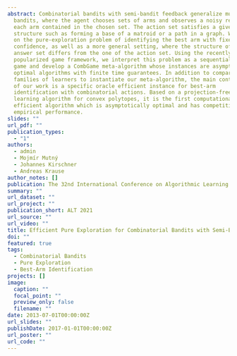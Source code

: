 ```yaml
---
abstract: Combinatorial bandits with semi-bandit feedback generalize multi-armed
  bandits, where the agent chooses sets of arms and observes a noisy reward for
  each arm contained in the chosen set. The action set satisfies a given
  structure such as forming a base of a matroid or a path in a graph. We focus
  on the pure-exploration problem of identifying the best arm with fixed
  confidence, as well as a more general setting, where the structure of the
  answer set differs from the one of the action set. Using the recently
  popularized game framework, we interpret this problem as a sequential zero-sum
  game and develop a CombGame meta-algorithm whose instances are asymptotically
  optimal algorithms with finite time guarantees. In addition to comparing two
  families of learners to instantiate our meta-algorithm, the main contribution
  of our work is a specific oracle efficient instance for best-arm
  identification with combinatorial actions. Based on a projection-free online
  learning algorithm for convex polytopes, it is the first computationally
  efficient algorithm which is asymptotically optimal and has competitive
  empirical performance.
slides: ""
url_pdf: ""
publication_types:
  - "1"
authors:
  - admin
  - Mojmír Mutný
  - Johannes Kirschner
  - Andreas Krause
author_notes: []
publication: The 32nd International Conference on Algorithmic Learning Theory
summary: ""
url_dataset: ""
url_project: ""
publication_short: ALT 2021
url_source: ""
url_video: ""
title: Efficient Pure Exploration for Combinatorial Bandits with Semi-Bandit Feedback
doi: ""
featured: true
tags:
  - Combinatorial Bandits
  - Pure Exploration
  - Best-Arm Identification
projects: []
image:
  caption: ""
  focal_point: ""
  preview_only: false
  filename: ""
date: 2013-07-01T00:00:00Z
url_slides: ""
publishDate: 2017-01-01T00:00:00Z
url_poster: ""
url_code: ""
---
```

